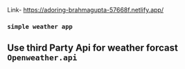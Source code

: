Link- https://adoring-brahmagupta-57668f.netlify.app/
### `simple weather app`

## Use third Party Api  for weather forcast   `Openweather.api`

